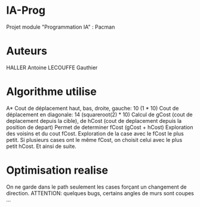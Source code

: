 # IA-Prog
Projet module "Programmation IA" : Pacman

# Auteurs
HALLER Antoine
LECOUFFE Gauthier

# Algorithme utilise
A*
Cout de déplacement haut, bas, droite, gauche: 10 (1 * 10)
Cout de déplacement en diagonale: 14 (squareroot(2) * 10)
Calcul de gCost (cout de deplacement depuis la cible), de hCost (cout de deplacement depuis la position de depart)
Permet de determiner fCost (gCost + hCost)
Exploration des voisins et du cout fCost.
Exploration de la case avec le fCost le plus petit.
Si plusieurs cases ont le même fCost, on choisit celui avec le plus petit hCost.
Et ainsi de suite.

# Optimisation realise
On ne garde dans le path seulement les cases forçant un changement de direction.
ATTENTION: quelques bugs, certains angles de murs sont coupes ...
